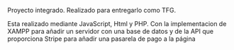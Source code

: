 Proyecto integrado. Realizado para entregarlo como TFG.

Esta realizado mediante JavaScript, Html y PHP. Con la implementacion de XAMPP para añadir un servidor con una base de datos y de la API que proporciona Stripe para añadir una pasarela de pago a la página
